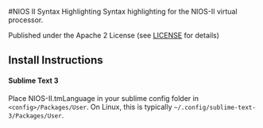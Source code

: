 #NIOS II Syntax Highlighting
Syntax highlighting for the NIOS-II virtual processor.

Published under the Apache 2 License (see [LICENSE](./LICENSE) for details)

## Install Instructions
#### Sublime Text 3
Place NIOS-II.tmLanguage in your sublime config folder in 
`<config>/Packages/User`. On Linux, this is typically `~/.config/sublime-text-3/Packages/User`.
